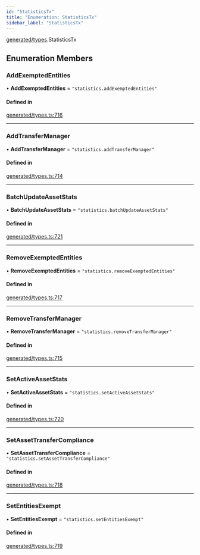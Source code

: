 ```yaml
---
id: "StatisticsTx"
title: "Enumeration: StatisticsTx"
sidebar_label: "StatisticsTx"
---
```


[generated/types](../../../../modules/Generated/Types/Types.md).StatisticsTx

## Enumeration Members

### AddExemptedEntities

• **AddExemptedEntities** = ``"statistics.addExemptedEntities"``

#### Defined in

[generated/types.ts:716](https://github.com/PolymeshAssociation/polymesh-sdk/blob/3cc570ade/src/generated/types.ts#L716)

___

### AddTransferManager

• **AddTransferManager** = ``"statistics.addTransferManager"``

#### Defined in

[generated/types.ts:714](https://github.com/PolymeshAssociation/polymesh-sdk/blob/3cc570ade/src/generated/types.ts#L714)

___

### BatchUpdateAssetStats

• **BatchUpdateAssetStats** = ``"statistics.batchUpdateAssetStats"``

#### Defined in

[generated/types.ts:721](https://github.com/PolymeshAssociation/polymesh-sdk/blob/3cc570ade/src/generated/types.ts#L721)

___

### RemoveExemptedEntities

• **RemoveExemptedEntities** = ``"statistics.removeExemptedEntities"``

#### Defined in

[generated/types.ts:717](https://github.com/PolymeshAssociation/polymesh-sdk/blob/3cc570ade/src/generated/types.ts#L717)

___

### RemoveTransferManager

• **RemoveTransferManager** = ``"statistics.removeTransferManager"``

#### Defined in

[generated/types.ts:715](https://github.com/PolymeshAssociation/polymesh-sdk/blob/3cc570ade/src/generated/types.ts#L715)

___

### SetActiveAssetStats

• **SetActiveAssetStats** = ``"statistics.setActiveAssetStats"``

#### Defined in

[generated/types.ts:720](https://github.com/PolymeshAssociation/polymesh-sdk/blob/3cc570ade/src/generated/types.ts#L720)

___

### SetAssetTransferCompliance

• **SetAssetTransferCompliance** = ``"statistics.setAssetTransferCompliance"``

#### Defined in

[generated/types.ts:718](https://github.com/PolymeshAssociation/polymesh-sdk/blob/3cc570ade/src/generated/types.ts#L718)

___

### SetEntitiesExempt

• **SetEntitiesExempt** = ``"statistics.setEntitiesExempt"``

#### Defined in

[generated/types.ts:719](https://github.com/PolymeshAssociation/polymesh-sdk/blob/3cc570ade/src/generated/types.ts#L719)

